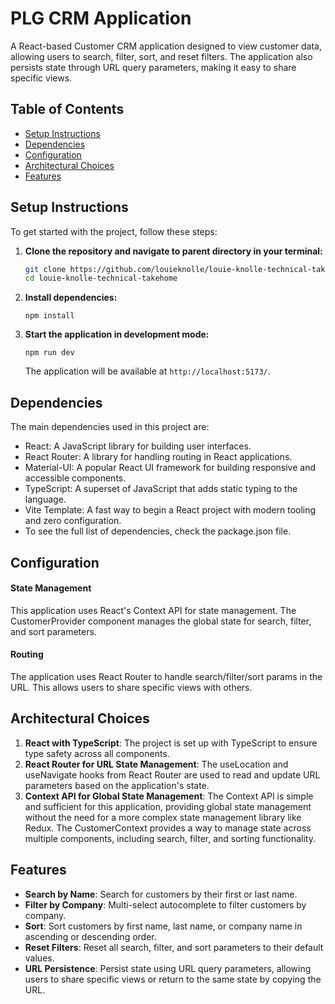# PLG CRM Application

A React-based Customer CRM application designed to view customer data, allowing users to search, filter, sort, and reset filters. The application also persists state through URL query parameters, making it easy to share specific views.

## Table of Contents

- [Setup Instructions](#setup-instructions)
- [Dependencies](#dependencies)
- [Configuration](#configuration)
- [Architectural Choices](#architectural-choices)
- [Features](#features)

## Setup Instructions

To get started with the project, follow these steps:

1. **Clone the repository and navigate to parent directory in your terminal:**
   ```bash
   git clone https://github.com/louieknolle/louie-knolle-technical-takehome.git
   cd louie-knolle-technical-takehome
   ```
2. **Install dependencies:**

   ```npm install```
3. **Start the application in development mode:**

   ```npm run dev```
   
    The application will be available at `http://localhost:5173/`.

## Dependencies
The main dependencies used in this project are:

- React: A JavaScript library for building user interfaces.
- React Router: A library for handling routing in React applications.
- Material-UI: A popular React UI framework for building responsive and accessible components.
- TypeScript: A superset of JavaScript that adds static typing to the language.
- Vite Template: A fast way to begin a React project with modern tooling and zero configuration.
- To see the full list of dependencies, check the package.json file.

## Configuration
#### State Management
This application uses React's Context API for state management. The CustomerProvider component manages the global state for search, filter, and sort parameters.

#### Routing
The application uses React Router to handle search/filter/sort params in the URL. This allows users to share specific views with others.

## Architectural Choices
1.  **React with TypeScript**:
The project is set up with TypeScript to ensure type safety across all components.
2. **React Router for URL State Management**:
The useLocation and useNavigate hooks from React Router are used to read and update URL parameters based on the application's state.
3. **Context API for Global State Management**:
The Context API is simple and sufficient for this application, providing global state management without the need for a more complex state management library like Redux.
The CustomerContext provides a way to manage state across multiple components, including search, filter, and sorting functionality.

## Features
- **Search by Name**: Search for customers by their first or last name.
- **Filter by Company**: Multi-select autocomplete to filter customers by company.
- **Sort**: Sort customers by first name, last name, or company name in ascending or descending order.
- **Reset Filters**: Reset all search, filter, and sort parameters to their default values.
- **URL Persistence**: Persist state using URL query parameters, allowing users to share specific views or return to the same state by copying the URL.
